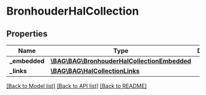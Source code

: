 # BronhouderHalCollection

## Properties
Name | Type | Description | Notes
------------ | ------------- | ------------- | -------------
**_embedded** | [**\BAG\BAG\BronhouderHalCollectionEmbedded**](BronhouderHalCollectionEmbedded.md) |  | [optional] 
**_links** | [**\BAG\BAG\HalCollectionLinks**](HalCollectionLinks.md) |  | [optional] 

[[Back to Model list]](../../README.md#documentation-for-models) [[Back to API list]](../../README.md#documentation-for-api-endpoints) [[Back to README]](../../README.md)

